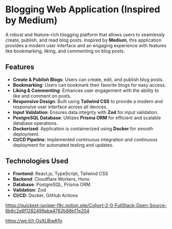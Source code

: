 # Blogging Web Application (Inspired by Medium)

A robust and feature-rich blogging platform that allows users to seamlessly create, publish, and read blog posts. Inspired by **Medium**, this application provides a modern user interface and an engaging experience with features like bookmarking, liking, and commenting on blog posts.

## Features

- **Create & Publish Blogs**: Users can create, edit, and publish blog posts.
- **Bookmarking**: Users can bookmark their favorite blogs for easy access.
- **Liking & Commenting**: Enhances user engagement with the ability to like and comment on posts.
- **Responsive Design**: Built using **Tailwind CSS** to provide a modern and responsive user interface across all devices.
- **Input Validation**: Ensures data integrity with **Zod** for input validation.
- **PostgreSQL Database**: Utilizes **Prisma ORM** for efficient and scalable database operations.
- **Dockerized**: Application is containerized using **Docker** for smooth deployment.
- **CI/CD Pipeline**: Implemented continuous integration and continuous deployment for automated testing and updates.

## Technologies Used

- **Frontend**: React.js, TypeScript, Tailwind CSS
- **Backend**: Cloudflare Workers, Hono
- **Database**: PostgreSQL, Prisma ORM
- **Validation**: Zod
- **CI/CD**: Docker, GitHub Actions

https://quickest-juniper-f9c.notion.site/Cohort-2-0-FullStack-Open-Source-6b6c2a9f1282499aba4782b88bf7e204


https://we.tl/t-OsXLBiwKfn

